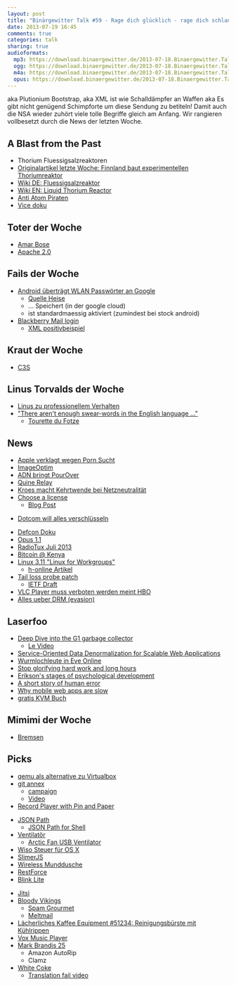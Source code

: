 ```yaml
---
layout: post
title: "Binärgewitter Talk #59 - Rage dich glücklich - rage dich schlank!"
date: 2013-07-19 16:45
comments: true
categories: talk
sharing: true
audioformats:
  mp3: https://download.binaergewitter.de/2013-07-18.Binaergewitter.Talk.59.mp3
  ogg: https://download.binaergewitter.de/2013-07-18.Binaergewitter.Talk.59.ogg
  m4a: https://download.binaergewitter.de/2013-07-18.Binaergewitter.Talk.59.m4a
  opus: https://download.binaergewitter.de/2013-07-18.Binaergewitter.Talk.59.opus
---
```

aka Plutionium Bootstrap, aka XML ist wie Schalldämpfer an Waffen aka Es gibt nicht genügend Schimpforte um diese Sendung zu betiteln!
Damit auch die NSA wieder zuhört viele tolle Begriffe gleich am Anfang. Wir rangieren vollbesetzt durch die News der letzten Woche.

## A Blast from the Past

- Thorium Fluessigsalzreaktoren
- [Originalartikel letzte Woche: Finnland baut experimentellen Thoriumreaktor](http://www.extremetech.com/extreme/160131-thorium-nuclear-reactor-trial-begins-could-provide-cleaner-safer-almost-waste-free-energy)
- [Wiki DE: Fluessigsalzreaktor](http://de.wikipedia.org/wiki/Fl%C3%BCssigsalzreaktor)
- [Wiki EN: Liquid Thorium Reactor](http://en.wikipedia.org/wiki/Liquid_fluoride_thorium_reactor)
- [Anti Atom Piraten](http://wiki.piratenpartei.de/AntiAtomPiraten/Argumente#Thorium-Fl.C3.BCssigsalz-Versuchsreaktor)
- [Vice doku](http://www.vice.com/motherboard/thorium-dream)

## Toter der Woche

* [Amar Bose](http://www.heise.de/newsticker/meldung/HiFi-Pionier-Amar-Bose-ist-gestorben-1917022.html)
* [Apache 2.0](http://www.heise.de/newsticker/meldung/Pflege-von-Webserver-Apache-2-0-eingestellt-1917101.html)

## Fails der Woche

* [Android überträgt WLAN Passwörter an Google](https://code.google.com/p/android/issues/detail?id=57560)
  * [Quelle Heise](http://www.heise.de/newsticker/meldung/Android-und-die-Passwoerter-Offene-Tueren-fuer-Spionage-1917386.html)
  * ... Speichert (in der google cloud)
  * ist standardmaessig aktiviert (zumindest bei stock android)
* [Blackberry Mail login](http://www.heise.de/newsticker/meldung/BlackBerry-spaeht-Mail-Login-aus-1919718.html)
  - [XML positivbeispiel](http://nvd.nist.gov/download.cfm#CVE_FEED)

## Kraut der Woche

* [C3S](http://www.startnext.de/c3s)

## Linus Torvalds der Woche

- [Linus zu professionellem Verhalten](http://marc.info/?l=linux-kernel&m=137392506516022&w=2)
- ["There aren't enough swear-words in the English language ..."](https://lkml.org/lkml/2013/7/13/132)
    * [Tourette du Fotze](http://blog.rebellen.info/2010/09/08/tourette-du-fotze/)

## News

- [Apple verklagt wegen Porn Sucht](http://www.ibtimes.com/apple-sued-porn-addiction-man-says-macbook-cost-his-marriage-kids-1345831)
- [ImageOptim](https://twitter.com/pornelski/status/356843309118922756)
- [ADN bringt PourOver](http://blog.app.net/2013/07/15/pourover-for-app-net-is-now-available/)
- [Quine Relay](https://github.com/mame/quine-relay)
- [Kroes macht Kehrtwende bei Netzneutralität](http://www.tagesschau.de/wirtschaft/netzneutralitaet-eu100.html)
- [Choose a license](http://choosealicense.com/)
    * [Blog Post](https://github.com/blog/1530-choosing-an-open-source-license)
* [Dotcom will alles verschlüsseln](http://www.heise.de/newsticker/meldung/Kim-Dotcoms-Mega-will-Chats-und-Mails-verschluesseln-1917033.html)
- [Defcon Doku](http://vimeo.com/56234900)
- [Opus 1.1](http://people.xiph.org/~xiphmont/demo/celt/demo3.shtml)
- [RadioTux Juli 2013](http://www.radiotux.de/index.php?/archives/7973-RadioTux-Sendung-Juli-2013.html)
- [Bitcoin @ Kenya](http://motherboard.vice.com/blog/one-third-of-kenyans-now-have-a-bitcoin-wallet)
- [Linux 3.11 "Linux for Workgroups"](http://www.heise.de/newsticker/meldung/Linux-for-Workgroups-Funktionsumfang-von-Linux-3-11-steht-1917174.html)
  * [h-online Artikel](http://www.h-online.com/open/news/item/Linux-for-Workgroups-Linux-3-11-s-feature-set-now-confirmed-1917712.html)
- [Tail loss probe patch](https://twitter.com/igrigorik/status/353928818647498752)
  * [IETF Draft](http://git.kernel.org/cgit/linux/kernel/git/torvalds/linux.git/commit/?id=6ba8a3b19e764b6a65e4030ab0999be50c291e6c)
- [VLC Player muss verboten werden meint HBO](http://www.gulli.com/news/22039-hbo-meldet-vlc-player-als-illegalen-download-bei-google-2013-07-16)
- [Alles ueber DRM (evasion)](http://apprenticealf.wordpress.com/)

## Laserfoo

- [Deep Dive into the G1 garbage collector](https://qconnewyork.com/sites/default/files/QConNY2013_CharlieHuntMonicaBeckwith_DeepDive.pdf)
    * [Le Video](http://www.infoq.com/presentations/java-g1)
- [Service-Oriented Data Denormalization for Scalable Web Applications](http://www.globule.org/publi/SODDSWA_www2008.pdf)
- [Wurmlochleute in Eve Online](http://www.techhive.com/article/2044495/into-the-wormhole-an-afternoon-with-eve-onlines-least-understood-demographic.html)
- [Stop glorifying hard work and long hours](http://alexstechthoughts.com/post/55085393173/stop-glorifying-hard-work-and-long-hours)
- [Erikson's stages of psychological development](http://en.wikipedia.org/wiki/Erikson%27s_stages_of_psychosocial_development#The_stages)
- [A short story of human error](http://www.paperplanes.de//2013/6/17/a-short-story-on-human-error.html)
- [Why mobile web apps are slow](http://sealedabstract.com/rants/why-mobile-web-apps-are-slow/)
- [gratis KVM Buch](https://www.b1-systems.de/publikationen/buecher-artikel/)




## Mimimi der Woche

- [Bremsen](http://de.wikipedia.org/wiki/Bremsen)

## Picks

- [qemu als alternative zu Virtualbox](https://wiki.archlinux.org/index.php/QEMU)
- [git annex](http://git-annex.branchable.com/)
    - [campaign](https://campaign.joeyh.name/)
    - [Video](http://git-annex.branchable.com/assistant/)
- [Record Player with Pin and Paper](http://www.youtube.com/watch?v=qVQEfZNRTVw&feature=share)
* [JSON Path](https://github.com/joshbuddy/jsonpath)
  - [JSON Path for Shell](https://github.com/makefu/jsonpath)
* [Venti]( http://www.amazon.de/dp/B001UHOU12?tag=pfleidi-21)[latör](http://amzn.to/1aUxibK)
  * [Arctic Fan USB Ventilator](https://www.amazon.de/dp/B003XN24GY/?tag=krebsco-21)
* [Wiso Steuer für OS X](https://itunes.apple.com/de/app/wiso-steuer-2013/id538017696?l=en&mt=12)
* [SlimerJS](http://slimerjs.org/)
* [Wireless Munddusche](http://www.amazon.de/dp/B009GUDVW4?tag=pfleidi-21)
* [RestForce](https://github.com/ejholmes/restforce)
* [Blink Lite](http://icanblink.com/)
- [Jitsi](https://jitsi.org/)
- [Bloody Vikings](https://addons.mozilla.org/de/firefox/addon/bloody-vikings/)
    * [Spam Grourmet](http://spamgourmet.com/)
    * [Meltmail](https://meltmail.com/)
- [Lächerliches Kaffee Equipment #51234: Reinigungsbürste mit Kühlrippen](http://www.amazon.de/dp/B0028NKL56?tag=pfleidi-21)
- [Vox Music Player](http://coppertino.com/vox/)
- [Mark Brandis 25](http://www.amazon.de/gp/product/B00DL1PM8U/ref=as_li_ss_tl?ie=UTF8&camp=1638&creative=19454&creativeASIN=B00DL1PM8U&linkCode=as2&tag=trektrip)
    - Amazon AutoRip
    - Clamz
- [White Coke](https://en.wikipedia.org/wiki/White_Coke)
    * [Translation fail video](http://www.youtube.com/watch?v=e6-B2TJN8UQ)


